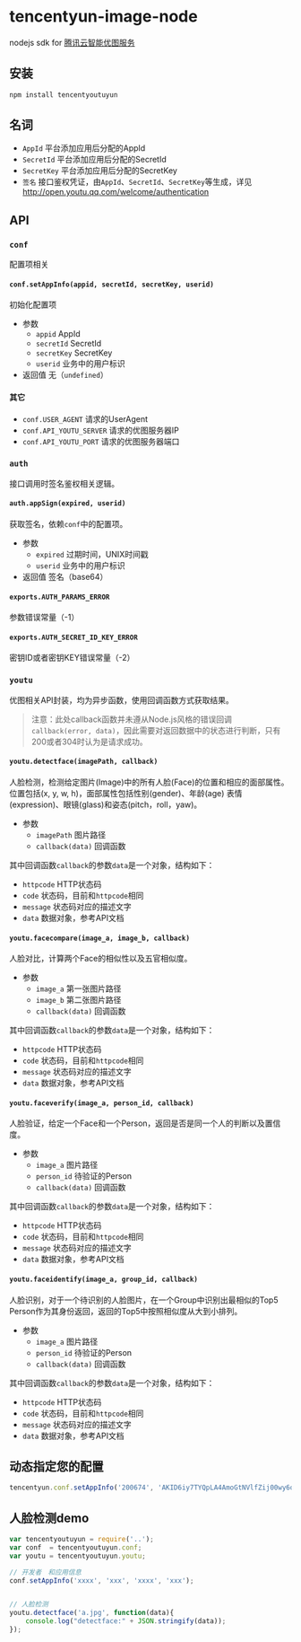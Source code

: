 # tencentyun-image-node

nodejs sdk for [腾讯云智能优图服务](http://www.qcloud.com/product/youtu.html)

## 安装

```sh
npm install tencentyoutuyun
```

## 名词

- `AppId` 平台添加应用后分配的AppId
- `SecretId` 平台添加应用后分配的SecretId
- `SecretKey` 平台添加应用后分配的SecretKey
- `签名` 接口鉴权凭证，由`AppId`、`SecretId`、`SecretKey`等生成，详见<http://open.youtu.qq.com/welcome/authentication>

## API

### `conf`

配置项相关

#### `conf.setAppInfo(appid, secretId, secretKey, userid)`

初始化配置项

- 参数
	- `appid` AppId
	- `secretId` SecretId
	- `secretKey` SecretKey
	- `userid` 业务中的用户标识
- 返回值 无（`undefined`）

#### 其它

- `conf.USER_AGENT` 请求的UserAgent
- `conf.API_YOUTU_SERVER` 请求的优图服务器IP
- `conf.API_YOUTU_PORT` 请求的优图服务器端口

### `auth`

接口调用时签名鉴权相关逻辑。

#### `auth.appSign(expired, userid)`

获取签名，依赖`conf`中的配置项。

- 参数
    - `expired` 过期时间，UNIX时间戳
    - `userid` 业务中的用户标识
- 返回值 签名（base64）

#### `exports.AUTH_PARAMS_ERROR`

参数错误常量（-1）

#### `exports.AUTH_SECRET_ID_KEY_ERROR`

密钥ID或者密钥KEY错误常量（-2）

### `youtu`

优图相关API封装，均为异步函数，使用回调函数方式获取结果。

> 注意：此处callback函数并未遵从Node.js风格的错误回调`callback(error, data)`，因此需要对返回数据中的状态进行判断，只有200或者304时认为是请求成功。

#### `youtu.detectface(imagePath, callback)`

人脸检测，检测给定图片(Image)中的所有人脸(Face)的位置和相应的面部属性。位置包括(x, y, w, h)，面部属性包括性别(gender)、年龄(age)
表情(expression)、眼镜(glass)和姿态(pitch，roll，yaw)。

- 参数
	- `imagePath` 图片路径
	- `callback(data)` 回调函数

其中回调函数`callback`的参数`data`是一个对象，结构如下：

- `httpcode` HTTP状态码
- `code` 状态码，目前和`httpcode`相同
- `message` 状态码对应的描述文字
- `data` 数据对象，参考API文档

#### `youtu.facecompare(image_a, image_b, callback)`

人脸对比，计算两个Face的相似性以及五官相似度。

- 参数
	- `image_a` 第一张图片路径
	- `image_b` 第二张图片路径
	- `callback(data)` 回调函数

其中回调函数`callback`的参数`data`是一个对象，结构如下：

- `httpcode` HTTP状态码
- `code` 状态码，目前和`httpcode`相同
- `message` 状态码对应的描述文字
- `data` 数据对象，参考API文档

#### `youtu.faceverify(image_a, person_id, callback)`

人脸验证，给定一个Face和一个Person，返回是否是同一个人的判断以及置信度。

- 参数
	- `image_a` 图片路径
	- `person_id` 待验证的Person
	- `callback(data)` 回调函数

其中回调函数`callback`的参数`data`是一个对象，结构如下：

- `httpcode` HTTP状态码
- `code` 状态码，目前和`httpcode`相同
- `message` 状态码对应的描述文字
- `data` 数据对象，参考API文档

#### `youtu.faceidentify(image_a, group_id, callback)`

人脸识别，对于一个待识别的人脸图片，在一个Group中识别出最相似的Top5 Person作为其身份返回，返回的Top5中按照相似度从大到小排列。

- 参数
	- `image_a` 图片路径
	- `person_id` 待验证的Person
	- `callback(data)` 回调函数

其中回调函数`callback`的参数`data`是一个对象，结构如下：

- `httpcode` HTTP状态码
- `code` 状态码，目前和`httpcode`相同
- `message` 状态码对应的描述文字
- `data` 数据对象，参考API文档


## 动态指定您的配置
```javascript
tencentyun.conf.setAppInfo('200674', 'AKID6iy7TYQpLA4AmoGtNVlfZij00wy6qEuI', 'LtkKOTyAV0g4i4UscFXDYEGUIlxZrtnL', '123456');
```

## 人脸检测demo
```javascript
var tencentyoutuyun = require('..');
var conf  = tencentyoutuyun.conf;
var youtu = tencentyoutuyun.youtu;

// 开发者　和应用信息
conf.setAppInfo('xxxx', 'xxx', 'xxxx', 'xxx');


// 人脸检测
youtu.detectface('a.jpg', function(data){
    console.log("detectface:" + JSON.stringify(data));
});
```
